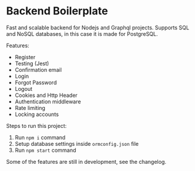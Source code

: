 # Backend Boilerplate

Fast and scalable backend for Nodejs and Graphql projects. 
Supports SQL and NoSQL databases, in this case it is made for PostgreSQL.

Features:
- Register 
- Testing (Jest)
- Confirmation email
- Login
- Forgot Password
- Logout
- Cookies and Http Header
- Authentication middleware
- Rate limiting
- Locking accounts

        
Steps to run this project:

1. Run `npm i` command
2. Setup database settings inside `ormconfig.json` file
3. Run `npm start` command


Some of the features are still in development, see the changelog.
